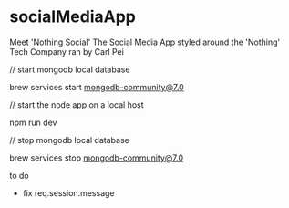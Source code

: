 # socialMediaApp
Meet 'Nothing Social' The Social Media App styled around the 'Nothing' Tech Company ran by Carl Pei



// start mongodb local database

brew services start mongodb-community@7.0

// start the node app on a local host

npm run dev

// stop mongodb local database

brew services stop mongodb-community@7.0






to do 

- fix req.session.message 
<!-- Session Message -->
<!-- <div><%=message %></div> -->